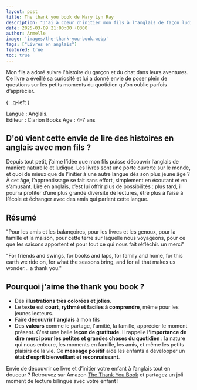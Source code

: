 ```yaml
---
layout: post
title: The thank you book de Mary Lyn Ray
description: "J'ai à coeur d'initier mon fils à l'anglais de façon ludique et cette histoire lui a permis de comprendre ses premiers mots: Thank you"
date: 2025-03-09 21:00:00 +0300
author: Armelle
image: 'images/the-thank-you-book.webp'
tags: ["Livres en anglais"]
featured: true
toc: true
---
```


Mon fils a adoré suivre l'histoire du garçon et du chat dans leurs aventures. Ce livre a éveillé sa curiosité et lui a donné envie de poser plein de questions sur les petits moments du quotidien qu’on oublie parfois d’apprécier.

{: .q-left }

Langue : Anglais.   
Editeur : Clarion Books
Age : 4-7 ans

## D'où vient cette envie de lire des histoires en anglais avec mon fils ?

Depuis tout petit, j’aime l’idée que mon fils puisse découvrir l’anglais de manière naturelle et ludique. Les livres sont une porte ouverte sur le monde, et quoi de mieux que de l’initier à une autre langue dès son plus jeune âge ? À cet âge, l’apprentissage se fait sans effort, simplement en écoutant et en s’amusant. Lire en anglais, c’est lui offrir plus de possibilités : plus tard, il pourra profiter d’une plus grande diversité de lectures, être plus à l’aise à l’école et échanger avec des amis qui parlent cette langue.

## Résumé

"Pour les amis et les balançoires, pour les livres et les genoux, pour la famille et la maison, pour cette terre sur laquelle nous voyageons, pour ce que les saisons apportent et pour tout ce qui nous fait réfléchir. un merci"

"For friends and swings, for books and laps, for family and home, for this earth we ride on, for what the seasons bring, and for all that makes us wonder... a thank you."

## Pourquoi j'aime the thank you book ?

- Des **illustrations très colorées et jolies**.
- Le **texte** est **court**, **rythmé et faciles à comprendre**, même pour les jeunes lecteurs.
- Faire **découvrir l'anglais** à mon fils
- Des **valeurs** comme le partage, l'amitié, la famille, apprécier le moment présent. C'est une belle **leçon de gratitude**. Il rappelle **l’importance de dire merci pour les petites et grandes choses du quotidien** : la nature qui nous entoure, les moments en famille, les amis, et même les petits plaisirs de la vie. Ce **message positif** aide les enfants à développer un **état d’esprit bienveillant et reconnaissant**.

Envie de découvrir ce livre et d’initier votre enfant à l’anglais tout en douceur ? Retrouvez sur Amazon [The Thank You Book](https://amzn.to/4ipzAE0) et partagez un joli moment de lecture bilingue avec votre enfant !
 

